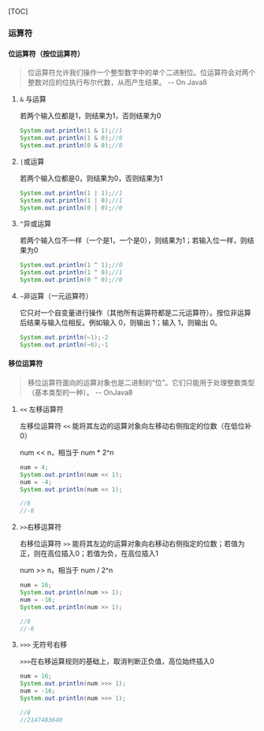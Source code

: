 [TOC]

### 运算符

#### 位运算符（按位运算符）

> 位运算符允许我们操作一个整型数字中的单个二进制位。位运算符会对两个整数对应的位执行布尔代数，从而产生结果。 -- On Java8

1. `&` 与运算

   若两个输入位都是1，则结果为1，否则结果为0

   ```java
   System.out.println(1 & 1);//1
   System.out.println(1 & 0);//0
   System.out.println(0 & 0);//0
   ```

2. `|`或运算

   若两个输入位都是0，则结果为0，否则结果为1

   ```java
   System.out.println(1 | 1);//1
   System.out.println(1 | 0);//1
   System.out.println(0 | 0);//0
   ```

3. `^`异或运算

   若两个输入位不一样（一个是1，一个是0），则结果为1；若输入位一样，则结果为0

   ```java
   System.out.println(1 ^ 1);//0
   System.out.println(1 ^ 0);//1
   System.out.println(0 ^ 0);//0
   ```

4. `~`非运算（一元运算符）

   它只对一个自变量进行操作（其他所有运算符都是二元运算符）。按位非运算后结果与输入位相反。例如输入 0，则输出 1；输入 1，则输出 0。

   ```java
   System.out.println(~1);-2
   System.out.println(~0);-1
   ```

#### 移位运算符

> 移位运算符面向的运算对象也是二进制的“位”。它们只能用于处理整数类型（基本类型的一种）。 -- OnJava8

1. `<<` 左移运算符

   左移位运算符 `<<` 能将其左边的运算对象向左移动右侧指定的位数（在低位补 0）

   num << n，相当于 num * 2^n

   ```java
   num = 4;
   System.out.println(num << 1);
   num = -4;
   System.out.println(num << 1);
   
   //8
   //-8
   ```

2. `>>`右移运算符

   右移位运算符 `>>` 能将其左边的运算对象向右移动右侧指定的位数；若值为正，则在高位插入0；若值为负，在高位插入1

   num >> n，相当于 num / 2^n

   ```java
   num = 16;
   System.out.println(num >> 1);
   num = -16;
   System.out.println(num >> 1);
   
   //8
   //-8
   ```

3. `>>>` 无符号右移

   `>>>`在右移运算规则的基础上，取消判断正负值，高位始终插入0

   ```java
   num = 16;
   System.out.println(num >>> 1);
   num = -16;
   System.out.println(num >>> 1);
   
   //8
   //2147483640
   ```

   

   